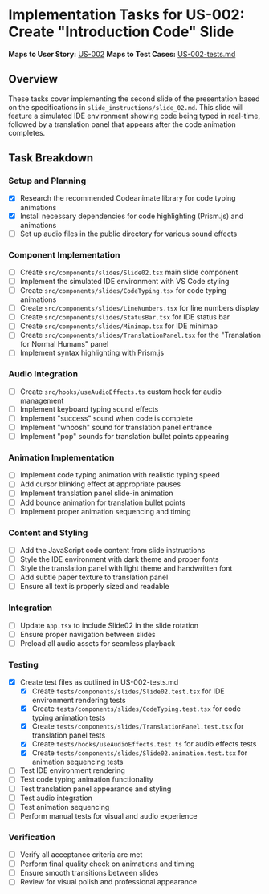 # Implementation Tasks for US-002: Create "Introduction Code" Slide

**Maps to User Story:** [US-002](./US-002.md)
**Maps to Test Cases:** [US-002-tests.md](./US-002-tests.md)

## Overview
These tasks cover implementing the second slide of the presentation based on the specifications in `slide_instructions/slide_02.md`. This slide will feature a simulated IDE environment showing code being typed in real-time, followed by a translation panel that appears after the code animation completes.

## Task Breakdown

### Setup and Planning
- [x] Research the recommended Codeanimate library for code typing animations
- [x] Install necessary dependencies for code highlighting (Prism.js) and animations
- [ ] Set up audio files in the public directory for various sound effects

### Component Implementation
- [ ] Create `src/components/slides/Slide02.tsx` main slide component
- [ ] Implement the simulated IDE environment with VS Code styling
- [ ] Create `src/components/slides/CodeTyping.tsx` for code typing animations
- [ ] Create `src/components/slides/LineNumbers.tsx` for line numbers display
- [ ] Create `src/components/slides/StatusBar.tsx` for IDE status bar
- [ ] Create `src/components/slides/Minimap.tsx` for IDE minimap
- [ ] Create `src/components/slides/TranslationPanel.tsx` for the "Translation for Normal Humans" panel
- [ ] Implement syntax highlighting with Prism.js

### Audio Integration
- [ ] Create `src/hooks/useAudioEffects.ts` custom hook for audio management
- [ ] Implement keyboard typing sound effects
- [ ] Implement "success" sound when code is complete
- [ ] Implement "whoosh" sound for translation panel entrance
- [ ] Implement "pop" sounds for translation bullet points appearing

### Animation Implementation
- [ ] Implement code typing animation with realistic typing speed
- [ ] Add cursor blinking effect at appropriate pauses
- [ ] Implement translation panel slide-in animation
- [ ] Add bounce animation for translation bullet points
- [ ] Implement proper animation sequencing and timing

### Content and Styling
- [ ] Add the JavaScript code content from slide instructions
- [ ] Style the IDE environment with dark theme and proper fonts
- [ ] Style the translation panel with light theme and handwritten font
- [ ] Add subtle paper texture to translation panel
- [ ] Ensure all text is properly sized and readable

### Integration
- [ ] Update `App.tsx` to include Slide02 in the slide rotation
- [ ] Ensure proper navigation between slides
- [ ] Preload all audio assets for seamless playback

### Testing
- [x] Create test files as outlined in US-002-tests.md
  - [x] Create `tests/components/slides/Slide02.test.tsx` for IDE environment rendering tests
  - [x] Create `tests/components/slides/CodeTyping.test.tsx` for code typing animation tests
  - [x] Create `tests/components/slides/TranslationPanel.test.tsx` for translation panel tests
  - [x] Create `tests/hooks/useAudioEffects.test.ts` for audio effects tests
  - [x] Create `tests/components/slides/Slide02.animation.test.tsx` for animation sequencing tests
- [ ] Test IDE environment rendering
- [ ] Test code typing animation functionality
- [ ] Test translation panel appearance and styling
- [ ] Test audio integration
- [ ] Test animation sequencing
- [ ] Perform manual tests for visual and audio experience

### Verification
- [ ] Verify all acceptance criteria are met
- [ ] Perform final quality check on animations and timing
- [ ] Ensure smooth transitions between slides
- [ ] Review for visual polish and professional appearance 